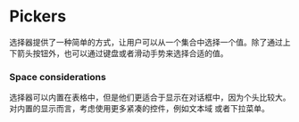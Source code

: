 # Pickers
选择器提供了一种简单的方式，让用户可以从一个集合中选择一个值。除了通过上下箭头按钮外，也可以通过键盘或者滑动手势来选择合适的值。

### Space considerations
选择器可以内置在表格中，但是他们更适合于显示在对话框中，因为个头比较大。对内置的显示而言，考虑使用更多紧凑的控件，例如文本域
或者下拉菜单。
